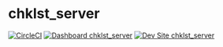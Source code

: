 # chklst_server

[![CircleCI](https://circleci.com/gh/ashaal/chklst_server.svg?style=shield)](https://circleci.com/gh/ashaal/chklst_server)
[![Dashboard chklst_server](https://img.shields.io/badge/dashboard-chklst_server-yellow.svg)](https://dashboard.pantheon.io/sites/ea253079-7b29-4c53-9847-0aeec091c2c3#dev/code)
[![Dev Site chklst_server](https://img.shields.io/badge/site-chklst_server-blue.svg)](http://dev-chklst_server.pantheonsite.io/)